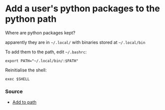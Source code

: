# Add a user's python packages to the python path

Where are python packages kept?

apparently they are in `~/.local/` with binaries stored at `~/.local/bin`

To add them to the path, edit `~/.bashrc`:

    export PATH="~/.local/bin/:$PATH"

Reinitialise the shell:

    exec $SHELL

### Source

* [Add to path](https://gist.github.com/nex3/c395b2f8fd4b02068be37c961301caa7)